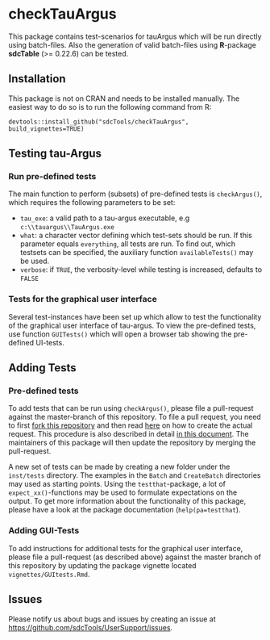 # checkTauArgus

This package contains test-scenarios for tauArgus which will be run directly using batch-files. Also the generation of valid batch-files using **R**-package **sdcTable** (>= 0.22.6) can be tested.

## Installation
This package is not on CRAN and needs to be installed manually. The easiest way to do so is to run the following command from R:

```
devtools::install_github("sdcTools/checkTauArgus", build_vignettes=TRUE)
```

## Testing tau-Argus

### Run pre-defined tests
The main function to perform (subsets) of pre-defined tests is `checkArgus()`, which requires the following parameters to be set:

- `tau_exe`: a valid path to a tau-argus executable, e.g `c:\\tauargus\\TauArgus.exe`
- `what`: a character vector defining which test-sets should be run. If this parameter equals `everything`, all tests are run. To find out, which testsets can be specified, the auxiliary function `availableTests()` may be used.
- `verbose`: if `TRUE`, the verbosity-level while testing is increased, defaults to `FALSE`

### Tests for the graphical user interface
Several test-instances have been set up which allow to test the functionality of the graphical user interface of tau-argus. To view the pre-defined tests, use function `GUITests()` which will open a browser tab showing the pre-defined UI-tests.

## Adding Tests
### Pre-defined tests
To add tests that can be run using `checkArgus()`, please file a pull-request against the master-branch of this repository. To file a pull request, you need to first [fork this repository](https://help.github.com/articles/fork-a-repo/) and then read [here](https://help.github.com/articles/creating-a-pull-request/) on how to create the actual request. This procedure is also described in detail [in this document](https://gist.github.com/Chaser324/ce0505fbed06b947d962). The maintainers of this package will then update the repository by merging the pull-request. 

A new set of tests can be made by creating a new folder under the `inst/tests` directory. The examples in the `Batch` and `CreateBatch` directories may used as starting points. Using the `testthat`-package, a lot of `expect_xx()`-functions may be used to formulate expectations on the output. To get more information about the functionality of this package, please have a look at the package documentation (`help(pa=testthat`).

### Adding GUI-Tests
To add instructions for additional tests for the graphical user interface, please file a pull-request (as described above) against the master branch of this repository by updating the package vignette located `vignettes/GUItests.Rmd`.

## Issues
Please notify us about bugs and issues by creating an issue at https://github.com/sdcTools/UserSupport/issues.

